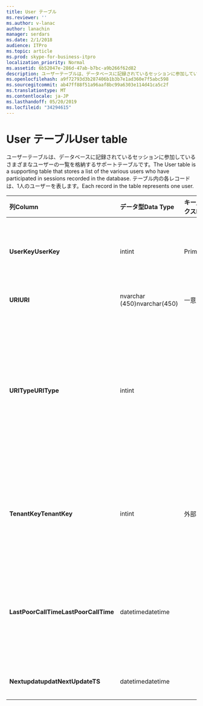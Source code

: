 ```yaml
---
title: User テーブル
ms.reviewer: ''
ms.author: v-lanac
author: lanachin
manager: serdars
ms.date: 2/1/2018
audience: ITPro
ms.topic: article
ms.prod: skype-for-business-itpro
localization_priority: Normal
ms.assetid: 6b52047e-286d-47ab-b7bc-a9b266f62d82
description: ユーザーテーブルは、データベースに記録されているセッションに参加しているさまざまなユーザーの一覧を格納するサポートテーブルです。 テーブル内の各レコードは、1人のユーザーを表します。
ms.openlocfilehash: a9f72793d3b287406b1b3b7e1ad360e7f5abc598
ms.sourcegitcommit: ab47ff88f51a96aaf8bc99a6303e114d41ca5c2f
ms.translationtype: MT
ms.contentlocale: ja-JP
ms.lasthandoff: 05/20/2019
ms.locfileid: "34294615"
---
```

# <a name="user-table"></a><span data-ttu-id="af51a-104">User テーブル</span><span class="sxs-lookup"><span data-stu-id="af51a-104">User table</span></span>
 
<span data-ttu-id="af51a-105">ユーザーテーブルは、データベースに記録されているセッションに参加しているさまざまなユーザーの一覧を格納するサポートテーブルです。</span><span class="sxs-lookup"><span data-stu-id="af51a-105">The User table is a supporting table that stores a list of the various users who have participated in sessions recorded in the database.</span></span> <span data-ttu-id="af51a-106">テーブル内の各レコードは、1人のユーザーを表します。</span><span class="sxs-lookup"><span data-stu-id="af51a-106">Each record in the table represents one user.</span></span>
  
|<span data-ttu-id="af51a-107">**列**</span><span class="sxs-lookup"><span data-stu-id="af51a-107">**Column**</span></span>|<span data-ttu-id="af51a-108">**データ型**</span><span class="sxs-lookup"><span data-stu-id="af51a-108">**Data Type**</span></span>|<span data-ttu-id="af51a-109">**キー/インデックス**</span><span class="sxs-lookup"><span data-stu-id="af51a-109">**Key/Index**</span></span>|<span data-ttu-id="af51a-110">**詳細**</span><span class="sxs-lookup"><span data-stu-id="af51a-110">**Details**</span></span>|
|:-----|:-----|:-----|:-----|
|<span data-ttu-id="af51a-111">**UserKey**</span><span class="sxs-lookup"><span data-stu-id="af51a-111">**UserKey**</span></span> <br/> |<span data-ttu-id="af51a-112">int</span><span class="sxs-lookup"><span data-stu-id="af51a-112">int</span></span>  <br/> |<span data-ttu-id="af51a-113">Primary</span><span class="sxs-lookup"><span data-stu-id="af51a-113">Primary</span></span>  <br/> |<span data-ttu-id="af51a-114">このユーザーを識別する一意の番号です。</span><span class="sxs-lookup"><span data-stu-id="af51a-114">Unique number identifying this user.</span></span>  <br/> |
|<span data-ttu-id="af51a-115">**URI**</span><span class="sxs-lookup"><span data-stu-id="af51a-115">**URI**</span></span> <br/> |<span data-ttu-id="af51a-116">nvarchar (450)</span><span class="sxs-lookup"><span data-stu-id="af51a-116">nvarchar(450)</span></span>  <br/> |<span data-ttu-id="af51a-117">一意</span><span class="sxs-lookup"><span data-stu-id="af51a-117">Unique</span></span>  <br/> |<span data-ttu-id="af51a-118">URI 文字列。</span><span class="sxs-lookup"><span data-stu-id="af51a-118">URI string.</span></span>  <br/> |
|<span data-ttu-id="af51a-119">**URIType**</span><span class="sxs-lookup"><span data-stu-id="af51a-119">**URIType**</span></span> <br/> |<span data-ttu-id="af51a-120">int</span><span class="sxs-lookup"><span data-stu-id="af51a-120">int</span></span>  <br/> ||<span data-ttu-id="af51a-121">1の URI の型が不明です。</span><span class="sxs-lookup"><span data-stu-id="af51a-121">1 is unknown URI type.</span></span>  <br/> <span data-ttu-id="af51a-122">2はユーザー URI です。</span><span class="sxs-lookup"><span data-stu-id="af51a-122">2 is user URI.</span></span>  <br/> <span data-ttu-id="af51a-123">4は会議の URI です。</span><span class="sxs-lookup"><span data-stu-id="af51a-123">4 is conference URI.</span></span>  <br/> <span data-ttu-id="af51a-124">8は電話の URI です。</span><span class="sxs-lookup"><span data-stu-id="af51a-124">8 is phone URI.</span></span>  <br/> |
|<span data-ttu-id="af51a-125">**TenantKey**</span><span class="sxs-lookup"><span data-stu-id="af51a-125">**TenantKey**</span></span> <br/> |<span data-ttu-id="af51a-126">int</span><span class="sxs-lookup"><span data-stu-id="af51a-126">int</span></span>  <br/> |<span data-ttu-id="af51a-127">外部</span><span class="sxs-lookup"><span data-stu-id="af51a-127">Foreign</span></span>  <br/> |<span data-ttu-id="af51a-128">テナントテーブルから参照されたユーザーのテナント。</span><span class="sxs-lookup"><span data-stu-id="af51a-128">Tenant of the user, referenced from tenant table.</span></span>  <br/> |
|<span data-ttu-id="af51a-129">**LastPoorCallTime**</span><span class="sxs-lookup"><span data-stu-id="af51a-129">**LastPoorCallTime**</span></span> <br/> |<span data-ttu-id="af51a-130">datetime</span><span class="sxs-lookup"><span data-stu-id="af51a-130">datetime</span></span>  <br/> ||<span data-ttu-id="af51a-131">ユーザーが低品質の音声通話を行ったときの最新のタイムスタンプ。</span><span class="sxs-lookup"><span data-stu-id="af51a-131">Latest time stamp when the user had a poor audio call.</span></span>  <br/> |
|<span data-ttu-id="af51a-132">**Nextupdatupdat**</span><span class="sxs-lookup"><span data-stu-id="af51a-132">**NextUpdateTS**</span></span> <br/> |<span data-ttu-id="af51a-133">datetime</span><span class="sxs-lookup"><span data-stu-id="af51a-133">datetime</span></span>  <br/> ||<span data-ttu-id="af51a-134">内部使用のみ。</span><span class="sxs-lookup"><span data-stu-id="af51a-134">For internal use only.</span></span>  <br/> |
   

